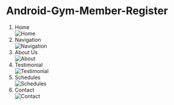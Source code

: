 # Android-Gym-Member-Register

1. Home <br>
![Home](https://user-images.githubusercontent.com/58851621/220576414-bff45e15-1136-4be5-86e5-3ce184a4b833.png)
2. Navigation <br>
![Navigation](https://user-images.githubusercontent.com/58851621/220576466-d4261735-9a5d-4f15-923f-c1c5a43bdb07.png)
3. About Us <br>
![About](https://user-images.githubusercontent.com/58851621/220576576-0ed1a931-45ee-4aaa-b15d-c3dbebf019ee.png)
4. Testimonial <br>
![Testimonial](https://user-images.githubusercontent.com/58851621/220576649-9181530c-07c1-45fe-ae44-e4695b31e86b.png)
5. Schedules <br>
![Schedules](https://user-images.githubusercontent.com/58851621/220576707-589abe70-b165-4179-8a00-986e35b67e6a.png)
6. Contact <br>
![Contact](https://user-images.githubusercontent.com/58851621/220576753-79b2d957-d5c1-4306-a1f2-64da1b585395.png)
